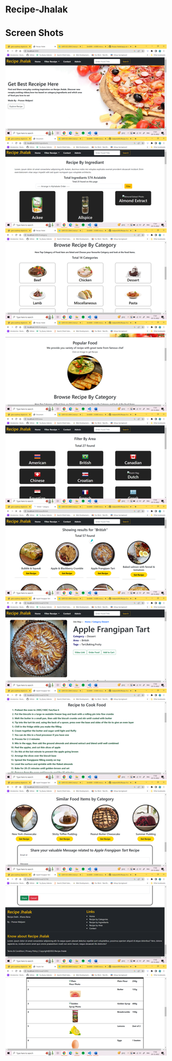 # Recipe-Jhalak
<!DOCTYPE html>
<html lang="en">
<head>
    <meta charset="UTF-8">
    <meta http-equiv="X-UA-Compatible" content="IE=edge">
   
   

</head>
<body>
    <h1>Screen Shots</h1>
    <img src="./ScreenShots/Screenshot (123).png" alt="">
    <img src="./ScreenShots/Screenshot (124).png" alt="">
    <img src="./ScreenShots/Screenshot (125).png" alt="">
    <img src="./ScreenShots/Screenshot (126).png" alt="">
    <img src="./ScreenShots/Screenshot (128).png" alt="">
    <img src="./ScreenShots/Screenshot (129).png" alt="">
    <img src="./ScreenShots/Screenshot (130).png" alt="">
    <img src="./ScreenShots/Screenshot (131).png" alt="">
    <img src="./ScreenShots/Screenshot (132).png" alt="">
    <img src="./ScreenShots/Screenshot (133).png" alt="">
    <img src="./ScreenShots/Screenshot (134).png" alt="">


    
</body>
</html>
